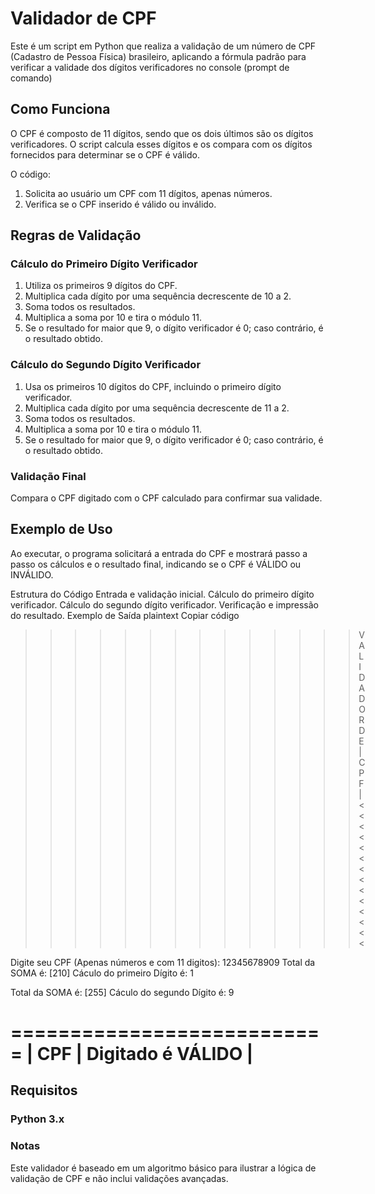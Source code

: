 # Validador de CPF

Este é um script em Python que realiza a validação de um número de CPF (Cadastro de Pessoa Física) brasileiro, aplicando a fórmula padrão para verificar a validade dos dígitos verificadores no console (prompt de comando)

## Como Funciona

O CPF é composto de 11 dígitos, sendo que os dois últimos são os dígitos verificadores. O script calcula esses dígitos e os compara com os dígitos fornecidos para determinar se o CPF é válido.

O código:
1. Solicita ao usuário um CPF com 11 dígitos, apenas números.
2. Verifica se o CPF inserido é válido ou inválido.

## Regras de Validação

### Cálculo do Primeiro Dígito Verificador

1. Utiliza os primeiros 9 dígitos do CPF.
2. Multiplica cada dígito por uma sequência decrescente de 10 a 2.
3. Soma todos os resultados.
4. Multiplica a soma por 10 e tira o módulo 11.
5. Se o resultado for maior que 9, o dígito verificador é 0; caso contrário, é o resultado obtido.

### Cálculo do Segundo Dígito Verificador

1. Usa os primeiros 10 dígitos do CPF, incluindo o primeiro dígito verificador.
2. Multiplica cada dígito por uma sequência decrescente de 11 a 2.
3. Soma todos os resultados.
4. Multiplica a soma por 10 e tira o módulo 11.
5. Se o resultado for maior que 9, o dígito verificador é 0; caso contrário, é o resultado obtido.

### Validação Final

Compara o CPF digitado com o CPF calculado para confirmar sua validade.

## Exemplo de Uso
Ao executar, o programa solicitará a entrada do CPF e mostrará passo a passo os cálculos e o resultado final, indicando se o CPF é VÁLIDO ou INVÁLIDO.

Estrutura do Código
Entrada e validação inicial.
Cálculo do primeiro dígito verificador.
Cálculo do segundo dígito verificador.
Verificação e impressão do resultado.
Exemplo de Saída
plaintext
Copiar código
>>>>>>>>>>>>>> VALIDADOR DE |CPF| <<<<<<<<<<<<<<

Digite seu CPF (Apenas números e com 11 digitos): 12345678909
Total da SOMA é: [210]
Cáculo do primeiro Dígito é: 1

Total da SOMA é: [255]
Cáculo do segundo Dígito é: 9

===========================
| CPF | Digitado é VÁLIDO |
===========================
## Requisitos
### Python 3.x
### Notas
Este validador é baseado em um algoritmo básico para ilustrar a lógica de validação de CPF e não inclui validações avançadas.
